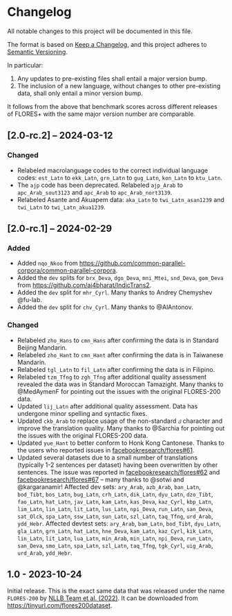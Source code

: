 # Changelog

All notable changes to this project will be documented in this file.

The format is based on [Keep a Changelog](https://keepachangelog.com/en/1.1.0/), and this project adheres to [Semantic Versioning](https://semver.org/spec/v2.0.0.html).

In particular:

1. Any updates to pre-existing files shall entail a major version bump.
2. The inclusion of a new language, without changes to other pre-existing data, shall only entail a minor version bump.

It follows from the above that benchmark scores across different releases of FLORES+ with the same major version number are comparable.

## [2.0-rc.2] – 2024-03-12

### Changed

- Relabeled macrolanguage codes to the correct individual language codes: `est_Latn` to `ekk_Latn`, `grn_Latn` to `gug_Latn`, `kon_Latn` to `ktu_Latn`.
- The `ajp` code has been deprecated. Relabeled `ajp_Arab` to `apc_Arab_sout3123` and `apc_Arab` to `apc_Arab_nort3139`.
- Relabeled Asante and Akuapem data: `aka_Latn` to `twi_Latn_asan1239` and `twi_Latn` to `twi_Latn_akua1239`.

## [2.0-rc.1] – 2024-02-29

### Added

- Added `nqo_Nkoo` from <https://github.com/common-parallel-corpora/common-parallel-corpora>.
- Added the `dev` splits for `brx_Deva`, `dgo_Deva`, `mni_Mtei`, `snd_Deva`, `gom_Deva` from <https://github.com/ai4bharat/IndicTrans2>.
- Added the `dev` split for `mhr_Cyrl`. Many thanks to Andrey Chemyshev @fu-lab.
- Added the `dev` split for `chv_Cyrl`. Many thanks to @AlAntonov.

### Changed

- Relabeled `zho_Hans` to `cmn_Hans` after confirming the data is in Standard Beijing Mandarin.
- Relabeled `zho_Hant` to `cmn_Hant` after confirming the data is in Taiwanese Mandarin.
- Relabeled `tgl_Latn` to `fil_Latn` after confirming the data is in Filipino.
- Relabeled `tzm_Tfng` to `zgh_Tfng` after additional quality assessment revealed the data was in Standard Moroccan Tamazight. Many thanks to @MedAymenF for pointing out the issues with the original FLORES-200 data.
- Updated `lij_Latn` after additional quality assessment. Data has undergone minor spelling and syntactic fixes.
- Updated `ckb_Arab` to replace usage of the non-standard `ك` character and improve the translation quality. Many thanks to @Sarchia for pointing out the issues with the original FLORES-200 data.
- Updated `yue_Hant` to better conform to Honk Kong Cantonese. Thanks to the users who reported issues in [facebookresearch/flores#61](https://github.com/facebookresearch/flores/issues/61).
- Updated several datasets due to a small number of translations (typically 1-2 sentences per dataset) having been overwritten by other sentences. The issue was reported in [facebookresearch/flores#62](https://github.com/facebookresearch/flores/issues/62) and [facebookresearch/flores#67](https://github.com/facebookresearch/flores/issues/67) – many thanks to @sotwi and @kargaranamir! Affected dev sets: `ary_Arab`, `azb_Arab`, `ban_Latn`, `bod_Tibt`, `bos_Latn`, `bug_Latn`, `crh_Latn`, `dik_Latn`, `dyu_Latn`, `dzo_Tibt`, `fao_Latn`, `hat_Latn`, `jav_Latn`, `kam_Latn`, `kas_Deva`, `kaz_Cyrl`, `kbp_Latn`, `lim_Latn`, `lin_Latn`, `lit_Latn`, `lus_Latn`, `npi_Deva`, `run_Latn`, `san_Deva`, `sat_Olck`, `spa_Latn`, `ssw_Latn`, `sun_Latn`, `szl_Latn`, `taq_Tfng`, `urd_Arab`, `ydd_Hebr`. Affected devtest sets: `ary_Arab`, `bam_Latn`, `bod_Tibt`, `dyu_Latn`, `gla_Latn`, `grn_Latn`, `hat_Latn`, `hne_Deva`, `kam_Latn`, `kaz_Cyrl`, `kik_Latn`, `lin_Latn`, `lit_Latn`, `lua_Latn`, `min_Arab`, `min_Latn`, `npi_Deva`, `run_Latn`, `san_Deva`, `smo_Latn`, `spa_Latn`, `szl_Latn`, `taq_Tfng`, `tgk_Cyrl`, `uig_Arab`, `urd_Arab`, `ydd_Hebr`.

## 1.0 - 2023-10-24

Initial release. This is the exact same data that was released under the name `FLORES-200` by [NLLB Team et al. (2022)](https://arxiv.org/abs/2207.04672). It can be downloaded from <https://tinyurl.com/flores200dataset>.